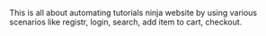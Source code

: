 This is all about automating tutorials ninja website by using various scenarios like registr, login, search, add item to cart, checkout.
